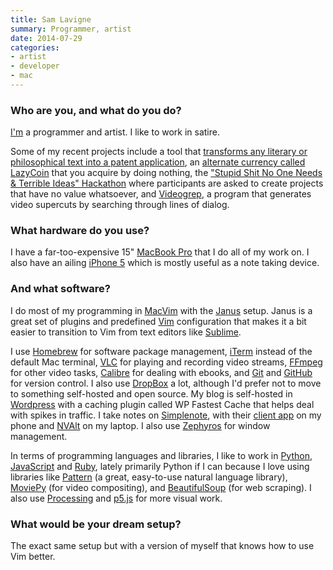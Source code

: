 ```yaml
---
title: Sam Lavigne
summary: Programmer, artist
date: 2014-07-29
categories:
- artist
- developer
- mac
---
```


### Who are you, and what do you do?

[I'm](http://lav.io/ "Sam's website.") a programmer and artist. I like to work in satire. 

Some of my recent projects include a tool that [transforms any literary or philosophical text into a patent application][patent-generator], an [alternate currency called LazyCoin][lazycoin] that you acquire by doing nothing, the ["Stupid Shit No One Needs & Terrible Ideas" Hackathon](http://www.stupidhackathon.com/ "The hackaton for stupid ideas.") where participants are asked to create projects that have no value whatsoever, and [Videogrep][], a program that generates video supercuts by searching through lines of dialog.

### What hardware do you use?

I have a far-too-expensive 15" [MacBook Pro][macbook-pro] that I do all of my work on. I also have an ailing [iPhone 5][iphone-5] which is mostly useful as a note taking device.

### And what software?

I do most of my programming in [MacVim][] with the [Janus][] setup. Janus is a great set of plugins and predefined [Vim][] configuration that makes it a bit easier to transition to Vim from text editors like [Sublime][sublime-text].

I use [Homebrew][] for software package management, [iTerm][iterm2] instead of the default Mac terminal, [VLC][] for playing and recording video streams, [FFmpeg][] for other video tasks, [Calibre][] for dealing with ebooks, and [Git][] and [GitHub][] for version control. I also use [DropBox][] a lot, although I'd prefer not to move to something self-hosted and open source. My blog is self-hosted in [Wordpress][] with a caching plugin called WP Fastest Cache that helps deal with spikes in traffic. I take notes on [Simplenote][], with their [client app][simplenote-ios] on my phone and [NVAlt][] on my laptop. I also use [Zephyros][] for window management.

In terms of programming languages and libraries, I like to work in [Python][], [JavaScript][] and [Ruby][], lately primarily Python if I can because I love using libraries like [Pattern][pattern.en] (a great, easy-to-use natural language library), [MoviePy][] (for video compositing), and [BeautifulSoup][] (for web scraping). I also use [Processing][] and [p5.js][] for more visual work.

### What would be your dream setup?

The exact same setup but with a version of myself that knows how to use Vim better.

[beautifulsoup]: https://www.crummy.com/software/BeautifulSoup/ "A screen scraping Python library."
[calibre]: https://calibre-ebook.com/ "An ebook library management tool."
[dropbox]: https://www.dropbox.com/ "Online syncing and storage."
[ffmpeg]: http://www.ffmpeg.org/ "Comprehensive audio/video software."
[git]: https://git-scm.com/ "A version control system."
[github]: https://github.com/ "A Git code repository service."
[homebrew]: https://brew.sh/ "Command-line package manager for Mac OS X."
[iphone-5]: https://en.wikipedia.org/wiki/IPhone_5 "A smartphone."
[iterm2]: https://iterm2.com/ "An alternative terminal application for Mac OS X."
[janus]: https://github.com/carlhuda/janus "A collection of Vim plugins."
[javascript]: https://en.wikipedia.org/wiki/JavaScript "An interpreted scripting language."
[lazycoin]: https://github.com/antiboredom/lazycoin/ "An alternative currency."
[macbook-pro]: https://www.apple.com/macbook-pro/ "A laptop."
[macvim]: https://github.com/macvim-dev/macvim "A Mac GUI port of vim."
[moviepy]: https://zulko.github.io/moviepy/ "A Python module for working with video."
[nvalt]: https://brettterpstra.com/projects/nvalt/ "A fork of Notational Velocity with extra features."
[p5.js]: https://p5js.org/ "A Javascript library based on Processing."
[patent-generator]: https://github.com/antiboredom/patent-generator/ "Software for transforming philosophical text into patent applications."
[pattern.en]: https://www.clips.ua.ac.be/pages/pattern-en "A Python module for working with natural language."
[processing]: https://processing.org/ "A programming language/environment."
[python]: https://www.python.org/ "An interpreted scripting language."
[ruby]: https://www.ruby-lang.org/en/ "An interpreted scripting language."
[simplenote-ios]: https://apps.apple.com/us/app/simplenote/id289429962 "A note app with cloud syncing."
[simplenote]: https://simplenote.com/ "A note-taking/syncing service."
[sublime-text]: http://www.sublimetext.com/ "A coder's text editor."
[videogrep]: https://github.com/antiboredom/videogrep/ "A tool for making supercuts from videos."
[vim]: https://www.vim.org/ "A command-line text editor."
[vlc]: http://www.videolan.org/vlc/ "An open-source media player."
[wordpress]: https://wordpress.com/ "Weblog publishing software."
[zephyros]: https://github.com/jamsajones/zephyros "A window manager for Mac OS X."
